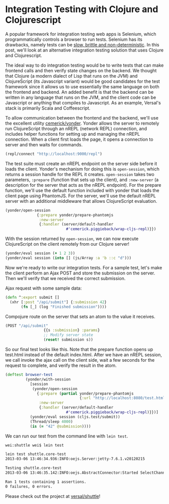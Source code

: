 # Integration Testing with Clojure and Clojurescript

A popular framework for integration testing web apps is Selenium, which programmatically controls a browser to run tests. Selenium has its drawbacks, namely tests can be [slow, brittle and non-deterministic](http://jdrew33.blogspot.com/2012/02/pros-and-cons-of-selenium.html). In this post, we'll look at an alternative integration testing solution that uses Clojure and Clojurescript.

The ideal way to do integration testing would be to write tests that can make frontend calls and then verify state changes on the backend. We thought that Clojure (a modern dialect of Lisp that runs on the JVM) and ClojureScript (its Javascript variant) would be good candidates for the test framework since it allows us to use essentially the same language on both the frontend and backend. An added benefit is that the backend can be written in any language that runs on the JVM, and the client code can be Javascript or anything that compiles to Javascript. As an example, Versal's stack is primarily Scala and Coffeescript.

To allow communication between the frontend and the backend, we'll use the excellent utility [cemerick/yonder](http://github.com/cemerick/yonder). Yonder allows the server to remotely run ClojureScript through an nREPL (network REPL) connection, and includes helper functions for setting up and managing the nREPL connection. When a client first loads the page, it opens a connection to server and then waits for commands.

```Clojure
(repl/connect "http://localhost:9000/repl")
```

The test suite must create an nREPL endpoint on the server side before it loads the client. Yonder's mechanism for doing this is `open-session`, which returns a session handle for the REPL it creates. `open-session` takes two parameters, `:prepare` (function that sets up the client), and `:new-server` (a description for the server that acts as the nREPL endpoint). For the prepare function, we'll use the default function included with yonder that loads the client page using PhantomJS. For the server, we'll use the default nREPL server with an additional middleware that allows ClojureScript evaluation.

```Clojure
(yonder/open-session
              {:prepare yonder/prepare-phantomjs
               :new-server
               {:handler (server/default-handler
                           #'cemerick.piggieback/wrap-cljs-repl)}})
```

With the session returned by `open-session`, we can now execute ClojureScript on the client remotely from our Clojure server!

```Clojure
(yonder/eval session (+ 1 2 3))
(yonder/eval session (into [] (js/Array :a 'b ::c "d")))
```

Now we're ready to write our integration tests. For a sample test, let's make the client perform an Ajax POST and store the submission on the server. Then we'll verify that we received the correct submission.

Ajax request with some sample data:
```Clojure
(defn ^:export submit []
  (xhr [:post "/api/submit"] {:submission 42}
       (fn [_] (log "Finished submission"))))
```

Compojure route on the server that sets an atom to the value it receives.
```Clojure
(POST "/api/submit"
                 {{s :submission} :params}
                 ;; Modify server state
                 (reset! submission s))
```

So our final test looks like this. Note that the prepare function opens up test.html instead of the default index.html. After we have an nREPL session, we call invoke the ajax call on the client side, wait a few seconds for the request to complete, and verify the result in the atom.
```Clojure
(deftest browser-test
         (yonder/with-session
           [session
            (yonder/open-session
              {:prepare (partial yonder/prepare-phantomjs
                                 {:url "http://localhost:8080/test.html"})
               :new-server
               {:handler (server/default-handler
                           #'cemerick.piggieback/wrap-cljs-repl)}})]
           (yonder/eval session (cljs.test/submit))
           (Thread/sleep 4000)
           (is (= "42" @submission))))
```

We can run our test from the command line with `lein test`.

```bash
wei:shuttle wei$ lein test

lein test shuttle.core-test
2013-03-06 13:46:34.936:INFO:oejs.Server:jetty-7.6.1.v20120215

Testing shuttle.core-test
2013-03-06 13:46:35.142:INFO:oejs.AbstractConnector:Started SelectChannelConnector@0.0.0.0:8080

Ran 1 tests containing 1 assertions.
0 failures, 0 errors.
```

Please check out the project at [versal/shuttle](http://www.github.com/versal/shuttle)!
